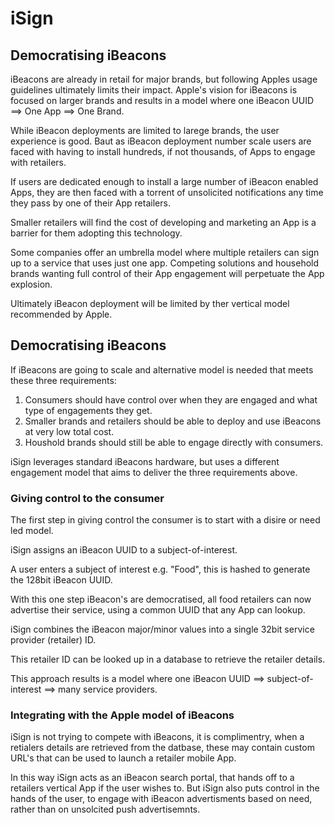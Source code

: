 # iSign
## Democratising iBeacons

iBeacons are already in retail for major brands, but following Apples usage guidelines ultimately limits their impact. Apple's vision for iBeacons is focused on larger brands and results in a model where one iBeacon UUID ==> One App ==> One Brand.

While iBeacon deployments are limited to larege brands, the user experience is good. Baut as iBeacon deployment number scale users are faced with having to install hundreds, if not thousands, of Apps to engage with retailers.

If users are dedicated enough to install a large number of iBeacon enabled Apps, they are then faced with a torrent of unsolicited notifications any time they pass by one of their App retailers.

Smaller retailers will find the cost of developing and marketing an App is a barrier for them adopting this technology.

Some companies offer an umbrella model where multiple retailers can sign up to a service that uses just one app.  Competing solutions and household brands wanting full control of their App engagement will perpetuate the App explosion.

Ultimately iBeacon deployment will be limited by ther vertical model recommended by Apple.


## Democratising iBeacons

If iBeacons are going to scale and alternative model is needed that meets these three requirements:

  1. Consumers should have control over when they are engaged and what type of engagements they get.
  2. Smaller brands and retailers should be able to deploy and use iBeacons at very low total cost.
  3. Houshold brands should still be able to engage directly with consumers.

iSign leverages standard iBeacons hardware, but uses a different engagement model that aims to deliver the three requirements above.

### Giving control to the consumer

The first step in giving control the consumer is to start with a disire or need led model.

iSign assigns an iBeacon UUID to a subject-of-interest.

A user enters a subject of interest e.g. "Food", this is hashed to generate the 128bit iBeacon UUID.

With this one step iBeacon's are democratised, all food retailers can now advertise their service, using a common UUID that any App can lookup.

iSign combines the iBeacon major/minor values into a single 32bit service provider (retailer) ID.

This retailer ID can be looked up in a database to retrieve the retailer details.

This approach results is a model where one iBeacon UUID ==> subject-of-interest ==> many service providers.

### Integrating with the Apple model of iBeacons

iSign is not trying to compete with iBeacons, it is complimentry, when a retialers details are retrieved from the datbase, these may contain custom URL's that can be used to launch a retailer mobile App.

In this way iSign acts as an iBeacon search portal, that hands off to a retailers vertical App if the user wishes to. But iSign also puts control in the hands of the user, to engage with iBeacon advertisments based on need, rather than on unsolcited push advertisemnts.




